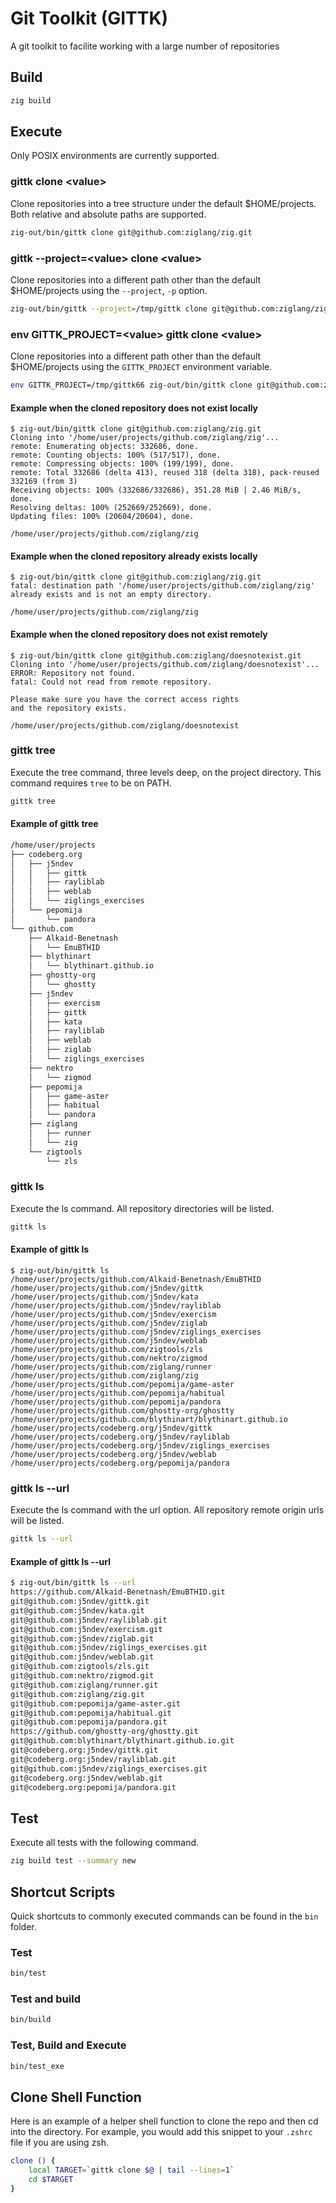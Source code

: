 # Git Toolkit (GITTK)

A git toolkit to facilite working with a large number of repositories

## Build

```sh
zig build

```

## Execute
Only POSIX environments are currently supported.

### gittk clone \<value>

Clone repositories into a tree structure under the default $HOME/projects.
Both relative and absolute paths are supported.

```sh
zig-out/bin/gittk clone git@github.com:ziglang/zig.git
```

### gittk --project=\<value> clone \<value>

Clone repositories into a different path other than the default $HOME/projects using the `--project`, `-p` option.

```sh
zig-out/bin/gittk --project=/tmp/gittk clone git@github.com:ziglang/zig.git
```

### env GITTK_PROJECT=\<value> gittk clone \<value>

Clone repositories into a different path other than the default $HOME/projects using the `GITTK_PROJECT` environment variable.

```sh
env GITTK_PROJECT=/tmp/gittk66 zig-out/bin/gittk clone git@github.com:ziglang/zig.git
```

#### Example when the cloned repository does not exist locally
```zig
$ zig-out/bin/gittk clone git@github.com:ziglang/zig.git   
Cloning into '/home/user/projects/github.com/ziglang/zig'...
remote: Enumerating objects: 332686, done.
remote: Counting objects: 100% (517/517), done.
remote: Compressing objects: 100% (199/199), done.
remote: Total 332686 (delta 413), reused 318 (delta 318), pack-reused 332169 (from 3)
Receiving objects: 100% (332686/332686), 351.28 MiB | 2.46 MiB/s, done.
Resolving deltas: 100% (252669/252669), done.
Updating files: 100% (20604/20604), done.

/home/user/projects/github.com/ziglang/zig
```
#### Example when the cloned repository already exists locally
```zig
$ zig-out/bin/gittk clone git@github.com:ziglang/zig.git
fatal: destination path '/home/user/projects/github.com/ziglang/zig' already exists and is not an empty directory.

/home/user/projects/github.com/ziglang/zig
```

#### Example when the cloned repository does not exist remotely
```zig
$ zig-out/bin/gittk clone git@github.com:ziglang/doesnotexist.git
Cloning into '/home/user/projects/github.com/ziglang/doesnotexist'...
ERROR: Repository not found.
fatal: Could not read from remote repository.

Please make sure you have the correct access rights
and the repository exists.

/home/user/projects/github.com/ziglang/doesnotexist
```
### gittk tree

Execute the tree command, three levels deep, on the project directory.
This command requires `tree` to be on PATH.

```sh
gittk tree
```
#### Example of gittk tree

```sh
/home/user/projects
├── codeberg.org
│   ├── j5ndev
│   │   ├── gittk
│   │   ├── rayliblab
│   │   ├── weblab
│   │   └── ziglings_exercises
│   └── pepomija
│       └── pandora
└── github.com
    ├── Alkaid-Benetnash
    │   └── EmuBTHID
    ├── blythinart
    │   └── blythinart.github.io
    ├── ghostty-org
    │   └── ghostty
    ├── j5ndev
    │   ├── exercism
    │   ├── gittk
    │   ├── kata
    │   ├── rayliblab
    │   ├── weblab
    │   ├── ziglab
    │   └── ziglings_exercises
    ├── nektro
    │   └── zigmod
    ├── pepomija
    │   ├── game-aster
    │   ├── habitual
    │   └── pandora
    ├── ziglang
    │   ├── runner
    │   └── zig
    └── zigtools
        └── zls
```

### gittk ls

Execute the ls command.  All repository directories will be listed.

```sh
gittk ls
```

#### Example of gittk ls

```
$ zig-out/bin/gittk ls
/home/user/projects/github.com/Alkaid-Benetnash/EmuBTHID
/home/user/projects/github.com/j5ndev/gittk
/home/user/projects/github.com/j5ndev/kata
/home/user/projects/github.com/j5ndev/rayliblab
/home/user/projects/github.com/j5ndev/exercism
/home/user/projects/github.com/j5ndev/ziglab
/home/user/projects/github.com/j5ndev/ziglings_exercises
/home/user/projects/github.com/j5ndev/weblab
/home/user/projects/github.com/zigtools/zls
/home/user/projects/github.com/nektro/zigmod
/home/user/projects/github.com/ziglang/runner
/home/user/projects/github.com/ziglang/zig
/home/user/projects/github.com/pepomija/game-aster
/home/user/projects/github.com/pepomija/habitual
/home/user/projects/github.com/pepomija/pandora
/home/user/projects/github.com/ghostty-org/ghostty
/home/user/projects/github.com/blythinart/blythinart.github.io
/home/user/projects/codeberg.org/j5ndev/gittk
/home/user/projects/codeberg.org/j5ndev/rayliblab
/home/user/projects/codeberg.org/j5ndev/ziglings_exercises
/home/user/projects/codeberg.org/j5ndev/weblab
/home/user/projects/codeberg.org/pepomija/pandora
```

### gittk ls --url

Execute the ls command with the url option.  All repository remote origin urls will be listed.

```sh
gittk ls --url
```

#### Example of gittk ls --url

```sh
$ zig-out/bin/gittk ls --url
https://github.com/Alkaid-Benetnash/EmuBTHID.git
git@github.com:j5ndev/gittk.git
git@github.com:j5ndev/kata.git
git@github.com:j5ndev/rayliblab.git
git@github.com:j5ndev/exercism.git
git@github.com:j5ndev/ziglab.git
git@github.com:j5ndev/ziglings_exercises.git
git@github.com:j5ndev/weblab.git
git@github.com:zigtools/zls.git
git@github.com:nektro/zigmod.git
git@github.com:ziglang/runner.git
git@github.com:ziglang/zig.git
git@github.com:pepomija/game-aster.git
git@github.com:pepomija/habitual.git
git@github.com:pepomija/pandora.git
https://github.com/ghostty-org/ghostty.git
git@github.com:blythinart/blythinart.github.io.git
git@codeberg.org:j5ndev/gittk.git
git@codeberg.org:j5ndev/rayliblab.git
git@github.com:j5ndev/ziglings_exercises.git
git@codeberg.org:j5ndev/weblab.git
git@codeberg.org:pepomija/pandora.git
```

## Test

Execute all tests with the following command.

```sh
zig build test --summary new
```

## Shortcut Scripts

Quick shortcuts to commonly executed commands can be found in the `bin` folder.

### Test

```sh
bin/test
```

### Test and build

```sh
bin/build
```

### Test, Build and Execute

```sh
bin/test_exe
```

## Clone Shell Function

Here is an example of a helper shell function to clone the repo and then cd into the directory.
For example, you would add this snippet to your `.zshrc` file if you are using zsh.

```sh
clone () {
    local TARGET=`gittk clone $@ | tail --lines=1`
    cd $TARGET
}
```
